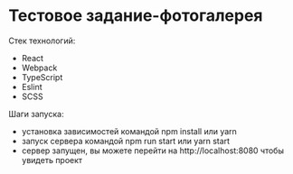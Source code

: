 # Тестовое задание-фотогалерея
Стек технологий:

 - React
 - Webpack
 - TypeScript
 - Eslint
 - SCSS

Шаги запуска:

- установка зависимостей командой npm install или yarn
- запуск сервера командой npm run start или yarn start
- сервер запущен, вы можете перейти на http://localhost:8080 чтобы увидеть проект